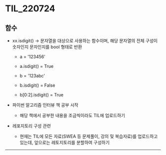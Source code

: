 # TIL_220724

## 함수

- xx.isdigit() -> 문자열을 대상으로 사용하는 함수이며, 해당 문자열의 전체 구성이 숫자인지 문자인지를 bool 형태로 반환
  
  - a = '123456'
  
  - a.isdigit() = True
  
  - b = '123abc'
  
  - b.isdigit() = False
  
  - b[0:2].isdigit() = True

- 파이썬 알고리즘 인터뷰 책 공부 시작
  
  - 해당 책에서 공부한 내용을 조금씩이라도 TIL에 업로드하기

- 레포지토리 구성 관련
  
  - 현재는 TIL에 모든 자료(SWEA 등 문제풀이, 강의 및 복습자료)를 업로드하고있는데, 앞으로는 레토지토리를 분할하여 구성하기

---




